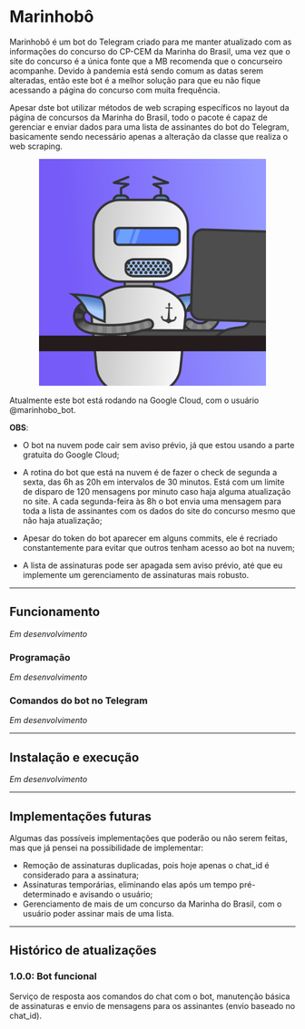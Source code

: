 # Marinhobô

Marinhobô é um bot do Telegram criado para me manter atualizado com as informações do concurso do CP-CEM da Marinha do
Brasil, uma vez que o site do concurso é a única fonte que a MB recomenda que o concurseiro acompanhe. Devido à 
pandemia está sendo comum as datas serem alteradas, então este bot é a melhor solução para que eu não fique acessando
a página do concurso com muita frequência.

Apesar dste bot utilizar métodos de web scraping específicos no layout da página de concursos da
Marinha do Brasil, todo o pacote é capaz de gerenciar e enviar dados para uma lista de assinantes do bot do Telegram, basicamente
sendo necessário apenas a alteração da classe que realiza o web scraping.

<p align="center">
<img src="readme_imgs/Marinhobo.png" class="img-responsive" alt="Marinhobô" width="400px">
</p>

Atualmente este bot está rodando na Google Cloud, com o usuário @marinhobo_bot.

**OBS**:
* O bot na nuvem pode cair sem aviso prévio, já que estou usando a parte gratuita do Google Cloud;

* A rotina do bot que está na nuvem é de fazer o check de segunda a sexta, das 6h as 20h em intervalos de 30 minutos. 
  Está com um limite de disparo de 120 mensagens por minuto caso haja alguma atualização no site. A cada segunda-feira 
  às 8h o bot envia uma mensagem para toda a lista de assinantes com os dados do site do concurso mesmo que não haja 
  atualização;

* Apesar do token do bot aparecer em alguns commits, ele é recriado constantemente para evitar que outros tenham acesso
  ao bot na nuvem;

* A lista de assinaturas pode ser apagada sem aviso prévio, até que eu implemente um gerenciamento de assinaturas mais 
  robusto.

---

## Funcionamento
*Em desenvolvimento*

### Programação
*Em desenvolvimento*

### Comandos do bot no Telegram
*Em desenvolvimento*

---

## Instalação e execução
*Em desenvolvimento*

---

## Implementações futuras

Algumas das possíveis implementações que poderão ou não serem feitas, mas que já pensei na possibilidade de implementar:

* Remoção de assinaturas duplicadas, pois hoje apenas o chat_id é considerado para a assinatura;
* Assinaturas temporárias, eliminando elas após um tempo pré-determinado e avisando o usuário;
* Gerenciamento de mais de um concurso da Marinha do Brasil, com o usuário poder assinar mais de uma lista.

---

## Histórico de atualizações

### 1.0.0: Bot funcional
Serviço de resposta aos comandos do chat com o bot, manutenção básica de assinaturas e envio de mensagens
para os assinantes (envio baseado no chat_id).
